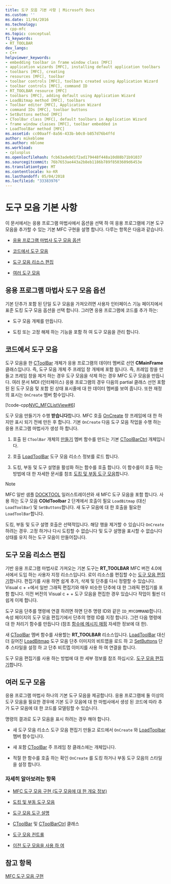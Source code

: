 ```yaml
---
title: 도구 모음 기본 사항 | Microsoft Docs
ms.custom: ''
ms.date: 11/04/2016
ms.technology:
- cpp-mfc
ms.topic: conceptual
f1_keywords:
- RT_TOOLBAR
dev_langs:
- C++
helpviewer_keywords:
- embedding toolbar in frame window class [MFC]
- application wizards [MFC], installing default application toolbars
- toolbars [MFC], creating
- resources [MFC], toolbar
- toolbar controls [MFC], toolbars created using Application Wizard
- toolbar controls [MFC], command ID
- RT_TOOLBAR resource [MFC]
- toolbars [MFC], adding default using Application Wizard
- LoadBitmap method [MFC], toolbars
- Toolbar editor [MFC], Application Wizard
- command IDs [MFC], toolbar buttons
- SetButtons method [MFC]
- CToolBar class [MFC], default toolbars in Application Wizard
- frame window classes [MFC], toolbar embedded in
- LoadToolBar method [MFC]
ms.assetid: cc00aaff-8a56-433b-b0c0-b857d76b4ffd
author: mikeblome
ms.author: mblome
ms.workload:
- cplusplus
ms.openlocfilehash: fcb63ade0d1f2ad179448f448a10d88b71b91037
ms.sourcegitcommit: 76b7653ae443a2b8eb1186b789f8503609d6453e
ms.translationtype: MT
ms.contentlocale: ko-KR
ms.lasthandoff: 05/04/2018
ms.locfileid: "33383976"
---
```

# <a name="toolbar-fundamentals"></a>도구 모음 기본 사항
이 문서에서는 응용 프로그램 마법사에서 옵션을 선택 하 여 응용 프로그램에 기본 도구 모음을 추가할 수 있는 기본 MFC 구현을 설명 합니다. 다루는 항목은 다음과 같습니다.  
  
-   [응용 프로그램 마법사 도구 모음 옵션](#_core_the_appwizard_toolbar_option)  
  
-   [코드에서 도구 모음](#_core_the_toolbar_in_code)  
  
-   [도구 모음 리소스 편집](#_core_editing_the_toolbar_resource)  
  
-   [여러 도구 모음](#_core_multiple_toolbars)  
  
##  <a name="_core_the_appwizard_toolbar_option"></a> 응용 프로그램 마법사 도구 모음 옵션  
 기본 단추가 포함 된 단일 도구 모음을 가져오려면 사용자 인터페이스 기능 페이지에서 표준 도킹 도구 모음 옵션을 선택 합니다. 그러면 응용 프로그램에 코드를 추가 하는:  
  
-   도구 모음 개체를 만듭니다.  
  
-   도킹 또는 고정 해제 하는 기능을 포함 하 여 도구 모음을 관리 합니다.  
  
##  <a name="_core_the_toolbar_in_code"></a> 코드에서 도구 모음  
 도구 모음을 한 [CToolBar](../mfc/reference/ctoolbar-class.md) 개체가 응용 프로그램의 데이터 멤버로 선언 **CMainFrame** 클래스입니다. 즉, 도구 모음 개체 주 프레임 창 개체에 포함 됩니다. 즉, 프레임 창을 만들고 프레임 창을 제거 하는 경우 도구 모음을 삭제 하는 경우 MFC 도구 모음을 만듭니다. 여러 문서 MDI (인터페이스) 응용 프로그램의 경우 다음의 partial 클래스 선언 포함된 된 도구 모음 및 포함 된 상태 표시줄에 대 한 데이터 멤버를 보여 줍니다. 또한 재정의 표시는 `OnCreate` 멤버 함수입니다.  
  
 [!code-cpp[NVC_MFCListView#6](../atl/reference/codesnippet/cpp/toolbar-fundamentals_1.h)]  
  
 도구 모음 만들기가 수행 **받습니다**합니다. MFC 호출 [OnCreate](../mfc/reference/cwnd-class.md#oncreate) 창 프레임에 대 한 하지만 표시 되기 전에 만든 후 합니다. 기본 `OnCreate` 다음 도구 모음 작업을 수행 하는 응용 프로그램 마법사가 생성 하 합니다.  
  
1.  호출 된 `CToolBar` 개체의 [만들기](../mfc/reference/ctoolbar-class.md#create) 멤버 함수를 만드는 기본 [CToolBarCtrl](../mfc/reference/ctoolbarctrl-class.md) 개체입니다.  
  
2.  호출 [LoadToolBar](../mfc/reference/ctoolbar-class.md#loadtoolbar) 도구 모음 리소스 정보를 로드 합니다.  
  
3.  도킹, 부동 및 도구 설명을 활성화 하는 함수를 호출 합니다. 이 함수를이 호출 하는 방법에 대 한 자세한 문서를 참조 [도킹 및 부동 도구 모음](../mfc/docking-and-floating-toolbars.md)합니다.  
  
> [!NOTE]
>  MFC 일반 샘플 [DOCKTOOL](../visual-cpp-samples.md) 일러스트레이션와 새 MFC 도구 모음을 포함 합니다. 사용 하는 도구 모음 **COldToolbar** 2 단계에서 호출이 필요 `LoadBitmap` (대신 `LoadToolBar`) 및 `SetButtons`합니다. 새 도구 모음에 대 한 호출을 필요한 `LoadToolBar`합니다.  
  
 도킹, 부동 및 도구 설명 호출은 선택적입니다. 해당 행을 제거할 수 있습니다 `OnCreate` 하려는 경우. 고정 하거나 다시 도킹할 수 없습니다 및 도구 설명을 표시할 수 없습니다 상태를 유지 하는 도구 모음이 만들어집니다.  
  
##  <a name="_core_editing_the_toolbar_resource"></a> 도구 모음 리소스 편집  
 기반 응용 프로그램 마법사로 가져오는 기본 도구는 **RT_TOOLBAR** MFC 버전 4.0에서에서 도입 하는 사용자 지정 리소스입니다. 로이 리소스를 편집할 수는 [도구 모음 편집기](../windows/toolbar-editor.md)합니다. 편집기를 사용 하면 쉽게 추가, 삭제 및 단추를 다시 정렬할 수 있습니다. Visual c + +에서 일반 그래픽 편집기와 매우 비슷한 단추에 대 한 그래픽 편집기를 포함 합니다. 이전 버전의 Visual c + + 도구 모음을 편집한 경우 있습니다 작업이 훨씬 더 쉽게 이제 합니다.  
  
 도구 모음 단추를 명령에 연결 하려면 하면 단추 명령 ID와 같은 `ID_MYCOMMAND`합니다. 속성 페이지의 도구 모음 편집기에서 단추의 명령 ID를 지정 합니다. 그런 다음 명령에 대 한 처리기 함수를 만듭니다 (참조 [함수에 메시지 매핑](../mfc/reference/mapping-messages-to-functions.md) 자세한 정보에 대 한).  
  
 새 [CToolBar](../mfc/reference/ctoolbar-class.md) 멤버 함수를 사용할는 **RT_TOOLBAR** 리소스입니다. [LoadToolBar](../mfc/reference/ctoolbar-class.md#loadtoolbar) 대신 더 길어진 [LoadBitmap](../mfc/reference/ctoolbar-class.md#loadbitmap) 도구 모음 단추 이미지의 비트맵을 로드 하 고 [SetButtons](../mfc/reference/ctoolbar-class.md#setbuttons) 단추 스타일을 설정 하 고 단추 비트맵 이미지를 사용 하 여 연결을 합니다.  
  
 도구 모음 편집기를 사용 하는 방법에 대 한 세부 정보를 참조 하십시오. [도구 모음 편집기](../windows/toolbar-editor.md)합니다.  
  
##  <a name="_core_multiple_toolbars"></a> 여러 도구 모음  
 응용 프로그램 마법사 하나의 기본 도구 모음을 제공합니다. 응용 프로그램에 둘 이상의 도구 모음을 필요한 경우에 기본 도구 모음에 대 한 마법사에서 생성 된 코드에 따라 추가 도구 모음에 대 한 코드를 모델링할 수 있습니다.  
  
 명령의 결과로 도구 모음을 표시 하려는 경우 해야 합니다.  
  
-   새 도구 모음 리소스 도구 모음 편집기 만들고 로드에서 `OnCreate` 와 [LoadToolbar](../mfc/reference/ctoolbar-class.md#loadtoolbar) 멤버 함수입니다.  
  
-   새 포함 [CToolBar](../mfc/reference/ctoolbar-class.md) 주 프레임 창 클래스에는 개체입니다.  
  
-   적절 한 함수를 호출 하는 확인 `OnCreate` 를 도킹 하거나 부동 도구 모음의 스타일을 설정 합니다.  
  
### <a name="what-do-you-want-to-know-more-about"></a>자세히 알아보려는 항목  
  
-   [MFC 도구 모음 구현 (도구 모음에 대 한 개요 정보)](../mfc/mfc-toolbar-implementation.md)  
  
-   [도킹 및 부동 도구 모음](../mfc/docking-and-floating-toolbars.md)  
  
-   [도구 모음 도구 설명](../mfc/toolbar-tool-tips.md)  
  
-   [CToolBar](../mfc/reference/ctoolbar-class.md) 및 [CToolBarCtrl](../mfc/reference/ctoolbarctrl-class.md) 클래스  
  
-   [도구 모음 컨트롤](../mfc/working-with-the-toolbar-control.md)  
  
-   [이전 도구 모음을 사용 하 여](../mfc/using-your-old-toolbars.md)  
  
## <a name="see-also"></a>참고 항목  
 [MFC 도구 모음 구현](../mfc/mfc-toolbar-implementation.md)

